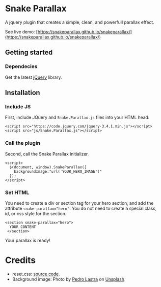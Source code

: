 # Snake Parallax
A jquery plugin that creates a simple, clean, and powerfull parallax effect.

See live demo: [https://snakeparallax.github.io/snakeparallax/](https://snakeparallax.github.io/snakeparallax/)

## Getting started

### Dependecies

Get the latest [jQuery](https://code.jquery.com/jquery/ "JQuery Core - All Versions") library.

## Installation

### Include JS

First, include JQuery and ```Snake.Parallax.js``` files into your HTML head:

```
<script src="https://code.jquery.com/jquery-3.4.1.min.js"></script>
<script src="js/Snake.Parallax.js"></script>
```
### Call the plugin

Second, call the Snake Parallax initializer.

```
<script>
  $(document, window).SnakeParallax({
    backgroundImage:"url('YOUR_HERO_IMAGE')"
  });
</script>
```

### Set HTML

You need to create a div or section tag for your hero section, and add the attribute ```snake-parallax="hero"```. You do not need to create a special class, id, or css style for the section.

```
<section snake-parallax="hero">
  YOUR CONTENT
 </section>
```

Your parallax is ready!

# Credits

* reset.css: [source code](https://gist.github.com/DavidWells/18e73022e723037a50d6).
* Background image: Photo by [Pedro Lastra](https://unsplash.com/@peterlaster) on [Unsplash](https://unsplash.com).
